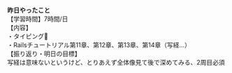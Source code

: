 **昨日やったこと**<br>
【学習時間】7時間/日<br>
【内容】<br>
・タイピング🍦<br>
・Railsチュートリアル第11章、第12章、第13章、第14章（写経…）<br>
【振り返り・明日の目標】<br>
写経は意味ないというけど、とりあえず全体像見て後で深めてみる、2周目必須<br>